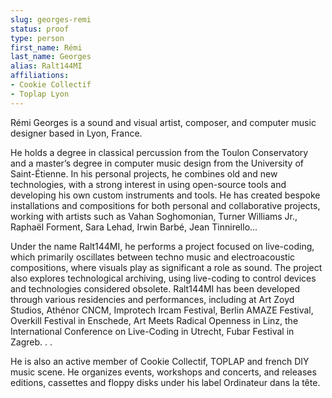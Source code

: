 ```yaml
---
slug: georges-remi
status: proof
type: person
first_name: Rémi
last_name: Georges
alias: Ralt144MI
affiliations:
- Cookie Collectif
- Toplap Lyon
---
```


Rémi Georges is a sound and visual artist, composer, and computer music
designer based in Lyon, France.

He holds a degree in classical percussion from the Toulon Conservatory and a
master’s degree in computer music design from the University of Saint-Étienne. In
his personal projects, he combines old and new technologies, with a strong interest
in using open-source tools and developing his own custom instruments and tools.
He has created bespoke installations and compositions for both personal and
collaborative projects, working with artists such as Vahan Soghomonian, Turner
Williams Jr., Raphaël Forment, Sara Lehad, Irwin Barbé, Jean Tinnirello...

Under the name Ralt144MI, he performs a project focused on live-coding, which
primarily oscillates between techno music and electroacoustic compositions,
where visuals play as significant a role as sound. The project also explores
technological archiving, using live-coding to control devices and technologies
considered obsolete. Ralt144MI has been developed through various residencies
and performances, including at Art Zoyd Studios, Athénor CNCM, Improtech
Ircam Festival, Berlin AMAZE Festival, Overkill Festival in Enschede, Art
Meets Radical Openness in Linz, the International Conference on Live-Coding
in Utrecht, Fubar Festival in Zagreb. . .

He is also an active member of Cookie Collectif, TOPLAP and french DIY
music scene. He organizes events, workshops and concerts, and releases editions,
cassettes and floppy disks under his label Ordinateur dans la tête.
